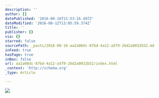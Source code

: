 ```yaml
---
description: ''
author: []
datePublished: '2016-08-16T21:53:16.497Z'
dateModified: '2016-08-12T13:05:59.374Z'
title: ''
publisher: {}
via: {}
starred: false
sourcePath: _posts/2016-08-16-aa2a08dc-87bd-4a12-a5f9-26d2a0032b52.md
inFeed: true
hasPage: true
inNav: false
url: aa2a08dc-87bd-4a12-a5f9-26d2a0032b52/index.html
_context: 'http://schema.org'
_type: Article

---
```

![](https://the-grid-user-content.s3-us-west-2.amazonaws.com/a8ff5b8f-9858-494e-8bda-ddc2aabd3abd.jpg)
